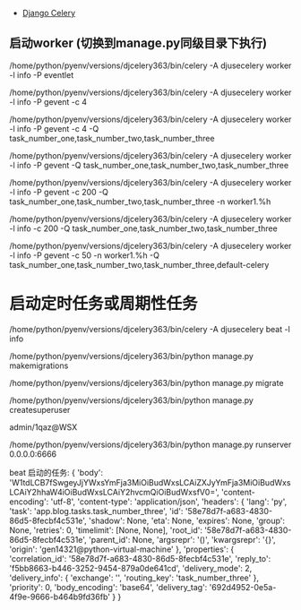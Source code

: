 
- [Django Celery](http://ychzp.top/p/86/)

## 启动worker (切换到manage.py同级目录下执行)
/home/python/pyenv/versions/djcelery363/bin/celery -A djusecelery worker -l info -P eventlet

/home/python/pyenv/versions/djcelery363/bin/celery -A djusecelery worker -l info -P gevent -c 4

/home/python/pyenv/versions/djcelery363/bin/celery -A djusecelery worker -l info -P gevent -c 4 -Q task_number_one,task_number_two,task_number_three

/home/python/pyenv/versions/djcelery363/bin/celery -A djusecelery worker -l info -P gevent -Q task_number_one,task_number_two,task_number_three

/home/python/pyenv/versions/djcelery363/bin/celery -A djusecelery worker -l info -P gevent -c 200 -Q task_number_one,task_number_two,task_number_three -n worker1.%h

/home/python/pyenv/versions/djcelery363/bin/celery -A djusecelery worker -l info -c 200 -Q task_number_one,task_number_two,task_number_three

/home/python/pyenv/versions/djcelery363/bin/celery -A djusecelery worker -l info -P gevent -c 50 -n worker1.%h -Q task_number_one,task_number_two,task_number_three,default-celery 

# 启动定时任务或周期性任务
/home/python/pyenv/versions/djcelery363/bin/celery -A djusecelery beat -l info


/home/python/pyenv/versions/djcelery363/bin/python manage.py makemigrations

/home/python/pyenv/versions/djcelery363/bin/python manage.py migrate

/home/python/pyenv/versions/djcelery363/bin/python manage.py createsuperuser

admin/1qaz@WSX

/home/python/pyenv/versions/djcelery363/bin/python manage.py runserver 0.0.0.0:6666


beat 启动的任务:
{
    'body': 'W1tdLCB7fSwgeyJjYWxsYmFja3MiOiBudWxsLCAiZXJyYmFja3MiOiBudWxsLCAiY2hhaW4iOiBudWxsLCAiY2hvcmQiOiBudWxsfV0=',
    'content-encoding': 'utf-8',
    'content-type': 'application/json', 
    'headers': {
        'lang': 'py',
         'task': 'app.blog.tasks.task_number_three',
         'id': '58e78d7f-a683-4830-86d5-8fecbf4c531e',
         'shadow': None, 
         'eta': None, 
         'expires': None,
         'group': None,
         'retries': 0, 
         'timelimit': [None, None], 
         'root_id': '58e78d7f-a683-4830-86d5-8fecbf4c531e', 
         'parent_id': None, 
         'argsrepr': '()', 
         'kwargsrepr': '{}', 
         'origin': 'gen14321@python-virtual-machine'
    }, 
    'properties': {
        'correlation_id': '58e78d7f-a683-4830-86d5-8fecbf4c531e', 
        'reply_to': 'f5bb8663-b446-3252-9454-879a0de641cd', 
        'delivery_mode': 2, 
        'delivery_info': {
            'exchange': '', 
            'routing_key': 'task_number_three'
        }, 
        'priority': 0, 
        'body_encoding': 'base64', 
        'delivery_tag': '692d4952-0e5a-4f9e-9666-b464b9fd36fb'
    }
}